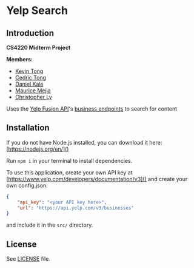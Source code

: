Yelp Search
============

Introduction
-------------

**CS4220 Midterm Project**

**Members:**
* [Kevin Tong](https://github.com/kevintongg)
* [Cedric Tong](https://github.com/cedrictongg)
* [Daniel Kale](https://github.com/dkale29)
* [Maurice Mejia](https://github.com/thwips)
* [Christopher Ly](https://github.com/ly-c-christopher)

Uses the [Yelp Fusion API](https://www.yelp.com/fusion)'s [business endpoints](https://www.yelp.com/developers/documentation/v3/business) to search for content

Installation
-------------
If you do not have Node.js installed, you can download it here: [https://nodejs.org/en/]() 

Run `npm i` in your terminal to install dependencies.

To use this application, create your own API key at [https://www.yelp.com/developers/documentation/v3]() and create your own config.json:

```json
{
	"api_key": "<your API key here>",
	"url": "https://api.yelp.com/v3/businesses"
}
```
and include it in the `src/` directory.

License
--------
See [LICENSE](https://github.com/kevintongg/yelp-search/blob/master/LICENSE) file.
